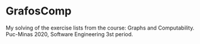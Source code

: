 # GrafosComp
My solving of the exercise lists from the course: Graphs and Computability. Puc-Minas 2020, Software Engineering 3st period.
